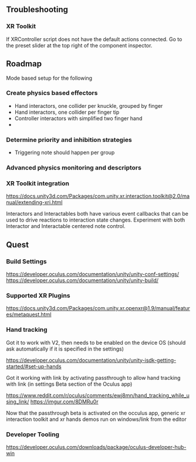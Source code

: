 
## Troubleshooting

### XR Toolkit

If XRController script does not have the default actions connected. Go to the preset slider at the top right of the component inspector. 


## Roadmap


Mode based setup for the following

### Create physics based effectors

- Hand interactors, one collider per knuckle, grouped by finger
- Hand interactors, one collider per finger tip
- Controller interactors with simplified two finger hand 
- 

### Determine priority and inhibition strategies

- Triggering note should happen per group 

### Advanced physics monitoring and descriptors

### XR Toolkit integration

https://docs.unity3d.com/Packages/com.unity.xr.interaction.toolkit@2.0/manual/extending-xri.html

Interactors and Interactables both have various event callbacks that can be used to drive reactions to interaction state changes. Experiment with both Interactor and  Interactable centered note control.

## Quest 

### Build Settings

https://developer.oculus.com/documentation/unity/unity-conf-settings/
https://developer.oculus.com/documentation/unity/unity-build/


### Supported XR Plugins

https://docs.unity3d.com/Packages/com.unity.xr.openxr@1.9/manual/features/metaquest.html

### Hand tracking

Got it to work with V2, then needs to be enabled on the device OS (should ask automatically if it is specified in the settings)

https://developer.oculus.com/documentation/unity/unity-isdk-getting-started/#set-up-hands

Got it working with link by activating passthrough to allow hand tracking with link (in settings Beta section of the Oculus app)

https://www.reddit.com/r/oculus/comments/ewj8mn/hand_tracking_while_using_link/
https://imgur.com/8DMRu0r

Now that the passthrough beta is activated on the occulus app, generic xr interaction toolkit and xr hands demos run on windows/link from the editor 

### Developer Tooling

https://developer.oculus.com/downloads/package/oculus-developer-hub-win